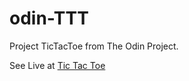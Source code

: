 # odin-TTT

Project TicTacToe from The Odin Project.  

See Live at [Tic Tac Toe](https://hugo-michel.github.io/odin-TTT/)

